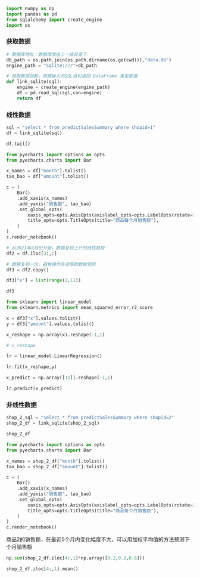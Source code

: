 ```python
import numpy as np
import pandas as pd
from sqlalchemy import create_engine
import os
```

### 获取数据


```python
# 数据库地址：数据库放在上一级目录下
db_path = os.path.join(os.path.dirname(os.getcwd()),"data.db")
engine_path = "sqlite:///"+db_path
```


```python
# 获取数据函数，根据输入的SQL语句返回 DataFrame 类型数据
def link_sqlite(sql):
    engine = create_engine(engine_path)
    df = pd.read_sql(sql,con=engine)
    return df
```

### 线性数据


```python
sql = "select * from predictSalesSummary where shopid=1"
df = link_sqlite(sql)
```


```python
df.tail()
```


```python
from pyecharts import options as opts
from pyecharts.charts import Bar

x_names = df["month"].tolist()
tao_bao = df["amount"].tolist()

c = (
    Bar()
    .add_xaxis(x_names)
    .add_yaxis("销售额", tao_bao)
    .set_global_opts(
        xaxis_opts=opts.AxisOpts(axislabel_opts=opts.LabelOpts(rotate=20)),
        title_opts=opts.TitleOpts(title="商品每个月销售额"),
    )
)
c.render_notebook()
```


```python
# 从2021年2月份开始，数据呈现上升的线性趋势
df2 = df.iloc[3:,:]
```


```python
# 数据复制一份，避免操作失误导致数据受损
df3 = df2.copy()
```


```python
df3["x"] = list(range(2,11))
```


```python
df3
```


```python
from sklearn import linear_model
from sklearn.metrics import mean_squared_error,r2_score
```


```python
x = df3["x"].values.tolist()
y = df3["amount"].values.tolist()

x_reshape = np.array(x).reshape(-1,1)

# x_reshape

lr = linear_model.LinearRegression()

lr.fit(x_reshape,y)

x_predict = np.array([11]).reshape(-1,1)

lr.predict(x_predict)
```

### 非线性数据


```python
shop_2_sql = "select * from predictSalesSummary where shopid=2"
shop_2_df = link_sqlite(shop_2_sql)
```


```python
shop_2_df
```


```python
from pyecharts import options as opts
from pyecharts.charts import Bar

x_names = shop_2_df["month"].tolist()
tao_bao = shop_2_df["amount"].tolist()

c = (
    Bar()
    .add_xaxis(x_names)
    .add_yaxis("销售额", tao_bao)
    .set_global_opts(
        xaxis_opts=opts.AxisOpts(axislabel_opts=opts.LabelOpts(rotate=20)),
        title_opts=opts.TitleOpts(title="商品每个月销售额"),
    )
)
c.render_notebook()
```

商品2的销售额，在最近5个月内变化幅度不大，可以用加权平均值的方法预测下个月销售额


```python
np.sum(shop_2_df.iloc[4:,1]*np.array([0.2,0.2,0.6]))
```


```python
shop_2_df.iloc[4:,1].mean()
```


```python

```
